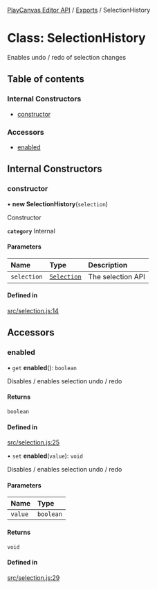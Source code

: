[PlayCanvas Editor API](../README.md) / [Exports](../modules.md) / SelectionHistory

# Class: SelectionHistory

Enables undo / redo of selection changes

## Table of contents

### Internal Constructors

- [constructor](SelectionHistory.md#constructor)

### Accessors

- [enabled](SelectionHistory.md#enabled)

## Internal Constructors

### constructor

• **new SelectionHistory**(`selection`)

Constructor

**`category`** Internal

#### Parameters

| Name | Type | Description |
| :------ | :------ | :------ |
| `selection` | [`Selection`](Selection.md) | The selection API |

#### Defined in

[src/selection.js:14](https://github.com/playcanvas/editor-api/blob/c22ad47/src/selection.js#L14)

## Accessors

### enabled

• `get` **enabled**(): `boolean`

Disables / enables selection undo / redo

#### Returns

`boolean`

#### Defined in

[src/selection.js:25](https://github.com/playcanvas/editor-api/blob/c22ad47/src/selection.js#L25)

• `set` **enabled**(`value`): `void`

Disables / enables selection undo / redo

#### Parameters

| Name | Type |
| :------ | :------ |
| `value` | `boolean` |

#### Returns

`void`

#### Defined in

[src/selection.js:29](https://github.com/playcanvas/editor-api/blob/c22ad47/src/selection.js#L29)
